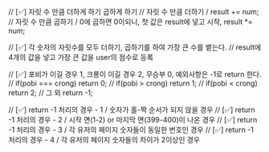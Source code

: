 // [✅] 자릿 수 만큼 더하게 하기 곱하게 하기
// 자릿 수 만큼 더하기 / result += num;
// 자릿 수 만큼 곱하기 / 0에 곱하면 0이되니, 첫 값은 result에 넣고 시작, result \*= num;

// [✅] 각 숫자의 자릿수를 모두 더하기, 곱하기를 하여 가장 큰 수를 뱉는다.
// result에 4개의 값을 넣고 가장 큰 값을 user의 점수로 등록

// [✅] 포비가 이길 경우 1, 크롱이 이길 경우 2, 무승부 0, 예외사항은 -1로 return 한다.
// if(pobi === crong) return 0;
// if(pobi > crong) return 1;
// if(pobi < crong) return 2;
// 그 외 return -1;

// [✅] return -1 처리의 경우 - 1 / 숫자가 홀-짝 순서가 되지 않을 경우
// [✅] return -1 처리의 경우 - 2 / 시작 면(1-2) or 마지막 면(399-400)이 나온 경우
// [✅] return -1 처리의 경우 - 3 / 각 유저의 페이지 숫자들이 동일한 번호인 경우
// [✅] return -1 처리의 경우 - 4 / 각 유저의 페이지 숫자들의 차이가 2이상인 경우
